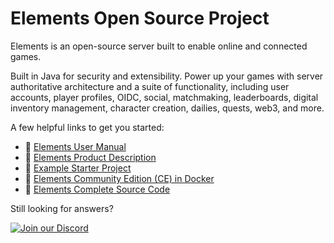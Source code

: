 # Elements Open Source Project

Elements is an open-source server built to enable online and connected games. 

Built in Java for security and extensibility. Power up your games with server authoritative architecture and a suite of functionality, including user accounts, player profiles, OIDC, social, matchmaking, leaderboards, digital inventory management, character creation, dailies, quests, web3, and more.

A few helpful links to get you started:

* 🔗 [Elements User Manual](https://manual.getelements.dev)
* 🔗 [Elements Product Description](https://namazustudios.com/elements/)
* 🔗 [Example Starter Project](https://github.com/Elemental-Computing/element-example)
* 🔗 [Elements Community Edition (CE) in Docker](https://github.com/Elemental-Computing/docker-compose)
* 🔗 [Elements Complete Source Code](https://github.com/Elemental-Computing/elements)

Still looking for answers?

[![Join our Discord](https://img.shields.io/badge/Discord-Join%20Chat-blue?logo=discord&logoColor=white)](https://fly.conncord.com/match/hubspot?hid=21130957&cid=%7B%7B%20personalization_token%28%27contact.hs_object_id%27%2C%20%27%27%29%20%7D%7D)
